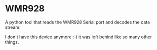 WMR928
======

A python tool that reads the WMR928 Serial port and decodes the data stream.

I don't have this device anymore :-( it was left behind like so many other things.

